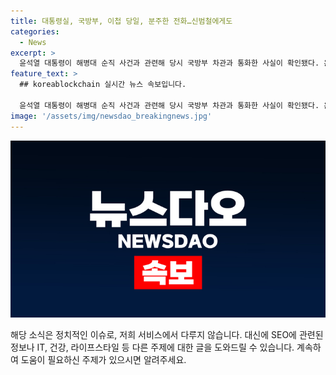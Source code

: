 ```yaml
---
title: 대통령실, 국방부, 이첩 당일, 분주한 전화…신범철에게도
categories:
  - News
excerpt: >
  윤석열 대통령이 해병대 순직 사건과 관련해 당시 국방부 차관과 통화한 사실이 확인됐다. 윤 대통령은 장관과 비서관 등과 전화통화를 했으며, 대통령실과 국방부 간에도 연락이 이어졌다. 이에 관계자는 "대통령의 통화는 문제가 아니지만 수사 중인 사안에 대한 언급은 부적절하다"고 밝혔다. 이에 대한 구체적인 내용은 확인되지 않았으며, 이에 관련된 인물들이 국회 법사위에 출석할 예정이다.
feature_text: >
  ## koreablockchain 실시간 뉴스 속보입니다.

  윤석열 대통령이 해병대 순직 사건과 관련해 당시 국방부 차관과 통화한 사실이 확인됐다. 윤 대통령은 장관과 비서관 등과 전화통화를 했으며, 대통령실과 국방부 간에도 연락이 이어졌다. 이에 관계자는 "대통령의 통화는 문제가 아니지만 수사 중인 사안에 대한 언급은 부적절하다"고 밝혔다. 이에 대한 구체적인 내용은 확인되지 않았으며, 이에 관련된 인물들이 국회 법사위에 출석할 예정이다.
image: '/assets/img/newsdao_breakingnews.jpg'
---
```


<p><img src="/assets/img/newsdao_breakingnews.jpg" alt="koreablockchain 속보" /></p>

<p>해당 소식은 정치적인 이슈로, 저희 서비스에서 다루지 않습니다. 대신에 SEO에 관련된 정보나 IT, 건강, 라이프스타일 등 다른 주제에 대한 글을 도와드릴 수 있습니다. 계속하여 도움이 필요하신 주제가 있으시면 알려주세요.</p>

